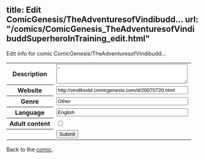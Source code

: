 title: Edit ComicGenesis/TheAdventuresofVindibudd...
url: "/comics/ComicGenesis_TheAdventuresofVindibuddSuperheroInTraining_edit.html"
---
Edit info for comic ComicGenesis/TheAdventuresofVindibudd...

<form name="comic" action="http://gaepostmail.appspot.com/comic/" method="post">
<table class="comicinfo">
<tr>
<th>Description</th><td><textarea name="description" cols="40" rows="3">-</textarea></td>
</tr>
<tr>
<th>Website</th><td><input type="text" name="url" value="http://vindibudd.comicgenesis.com/d/20070720.html" size="40"/></td>
</tr>
<tr>
<th>Genre</th><td><input type="text" name="genre" value="Other" size="40"/></td>
</tr>
<tr>
<th>Language</th><td><input type="text" name="language" value="English" size="40"/></td>
</tr>
<tr>
<th>Adult content</th><td><input type="checkbox" name="adult" value="adult" /></td>
</tr>
<tr>
<th></th><td>
<input type="hidden" name="comic" value="ComicGenesis_TheAdventuresofVindibuddSuperheroInTraining" />
<input type="submit" name="submit" value="Submit" />
</td>
</tr>
</table>
</form>

Back to the [comic](ComicGenesis_TheAdventuresofVindibuddSuperheroInTraining.html).
